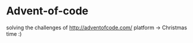 # Advent-of-code

solving the challenges of http://adventofcode.com/ platform -> Christmas time :) 
